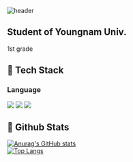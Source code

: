 <div>
  
  <!--Header-->
  ![header](https://capsule-render.vercel.app/api?type=waving&color=gradient&height=300&section=header&text=DaivdLee's%0Github%20%F0%9F%A4%97)
  
</div>

<div>
  <!--Body-->
  
  ## Student of Youngnam Univ.
  1st grade
  
  
  ## 🧱 Tech Stack
  ### Language
  <!--Python-->
  <img src="https://img.shields.io/badge/Python-3776AB?style=flat-square&logo=Python&logoColor=white"/>
  <!--HTML5-->
  <img src="https://img.shields.io/badge/HTML5-E34F26?style=flat-square&logo=HTML5&logoColor=white"/>
  <!--CSS-->
  <img src="https://img.shields.io/badge/CSS3-1572B6?style=flat-square&logo=CSS3&logoColor=white"/>
  <br/>
  

  ## 🤔 Github Stats
  [![Anurag's GitHub stats](https://github-readme-stats.vercel.app/api?username=DavidLee197)](https://github.com/anuraghazra/github-readme-stats)
  <br/>
  [![Top Langs](https://github-readme-stats.vercel.app/api/top-langs/?username=DavidLee197)](https://github.com/anuraghazra/github-readme-stats)
  
</div>

<!--
**DavidLee197/Davidlee197** is a ✨ _special_ ✨ repository because its `README.md` (this file) appears on your GitHub profile.

Here are some ideas to get you started:
- Hi there 👋
- 🔭 I’m currently working on ...
- 🌱 I’m currently learning ...
- 👯 I’m looking to collaborate on ...
- 🤔 I’m looking for help with ...
- 💬 Ask me about ...
- 📫 How to reach me: ...
- 😄 Pronouns: ...
- ⚡ Fun fact: ...
-->
